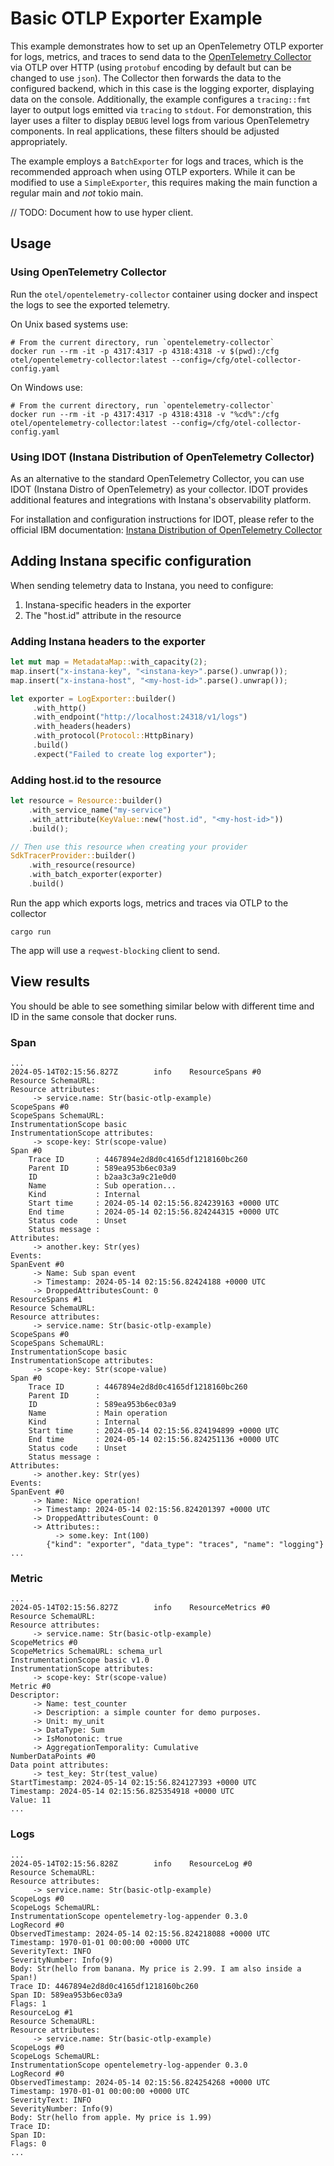 # Basic OTLP Exporter Example

This example demonstrates how to set up an OpenTelemetry OTLP exporter for logs,
metrics, and traces to send data to the [OpenTelemetry
Collector](https://github.com/open-telemetry/opentelemetry-collector) via OTLP
over HTTP (using `protobuf` encoding by default but can be changed to use
`json`). The Collector then forwards the data to the configured backend, which
in this case is the logging exporter, displaying data on the console.
Additionally, the example configures a `tracing::fmt` layer to output logs
emitted via `tracing` to `stdout`. For demonstration, this layer uses a filter
to display `DEBUG` level logs from various OpenTelemetry components. In real
applications, these filters should be adjusted appropriately.

The example employs a `BatchExporter` for logs and traces, which is the
recommended approach when using OTLP exporters. While it can be modified to use
a `SimpleExporter`, this requires making the main function a regular main and
*not* tokio main.

// TODO: Document how to use hyper client.

## Usage

### Using OpenTelemetry Collector

Run the `otel/opentelemetry-collector` container using docker
and inspect the logs to see the exported telemetry.

On Unix based systems use:

```shell
# From the current directory, run `opentelemetry-collector`
docker run --rm -it -p 4317:4317 -p 4318:4318 -v $(pwd):/cfg otel/opentelemetry-collector:latest --config=/cfg/otel-collector-config.yaml
```

On Windows use:

```shell
# From the current directory, run `opentelemetry-collector`
docker run --rm -it -p 4317:4317 -p 4318:4318 -v "%cd%":/cfg otel/opentelemetry-collector:latest --config=/cfg/otel-collector-config.yaml
```
### Using IDOT (Instana Distribution of OpenTelemetry Collector)

As an alternative to the standard OpenTelemetry Collector, you can use IDOT (Instana Distro of OpenTelemetry) as your collector. IDOT provides additional features and integrations with Instana's observability platform.

For installation and configuration instructions for IDOT, please refer to the official IBM documentation:
[Instana Distribution of OpenTelemetry Collector](https://www.ibm.com/docs/en/instana-observability/latest?topic=collectors-instana-distribution-opentelemetry-collector)


## Adding Instana specific configuration

When sending telemetry data to Instana, you need to configure:

1. Instana-specific headers in the exporter
2. The "host.id" attribute in the resource

### Adding Instana headers to the exporter

```rust
let mut map = MetadataMap::with_capacity(2);
map.insert("x-instana-key", "<instana-key>".parse().unwrap());
map.insert("x-instana-host", "<my-host-id>".parse().unwrap());

let exporter = LogExporter::builder()
     .with_http()
     .with_endpoint("http://localhost:24318/v1/logs")
     .with_headers(headers)
     .with_protocol(Protocol::HttpBinary)
     .build()
     .expect("Failed to create log exporter");
```

### Adding host.id to the resource

```rust
let resource = Resource::builder()
    .with_service_name("my-service")
    .with_attribute(KeyValue::new("host.id", "<my-host-id>"))
    .build();

// Then use this resource when creating your provider
SdkTracerProvider::builder()
    .with_resource(resource)
    .with_batch_exporter(exporter)
    .build()
```

Run the app which exports logs, metrics and traces via OTLP to the collector

```shell
cargo run
```

The app will use a `reqwest-blocking` client to send.

## View results

You should be able to see something similar below with different time and ID in the same console that docker runs.

### Span

```text
...
2024-05-14T02:15:56.827Z        info    ResourceSpans #0
Resource SchemaURL:
Resource attributes:
     -> service.name: Str(basic-otlp-example)
ScopeSpans #0
ScopeSpans SchemaURL:
InstrumentationScope basic
InstrumentationScope attributes:
     -> scope-key: Str(scope-value)
Span #0
    Trace ID       : 4467894e2d8d0c4165df1218160bc260
    Parent ID      : 589ea953b6ec03a9
    ID             : b2aa3c3a9c21e0d0
    Name           : Sub operation...
    Kind           : Internal
    Start time     : 2024-05-14 02:15:56.824239163 +0000 UTC
    End time       : 2024-05-14 02:15:56.824244315 +0000 UTC
    Status code    : Unset
    Status message :
Attributes:
     -> another.key: Str(yes)
Events:
SpanEvent #0
     -> Name: Sub span event
     -> Timestamp: 2024-05-14 02:15:56.82424188 +0000 UTC
     -> DroppedAttributesCount: 0
ResourceSpans #1
Resource SchemaURL:
Resource attributes:
     -> service.name: Str(basic-otlp-example)
ScopeSpans #0
ScopeSpans SchemaURL:
InstrumentationScope basic
InstrumentationScope attributes:
     -> scope-key: Str(scope-value)
Span #0
    Trace ID       : 4467894e2d8d0c4165df1218160bc260
    Parent ID      :
    ID             : 589ea953b6ec03a9
    Name           : Main operation
    Kind           : Internal
    Start time     : 2024-05-14 02:15:56.824194899 +0000 UTC
    End time       : 2024-05-14 02:15:56.824251136 +0000 UTC
    Status code    : Unset
    Status message :
Attributes:
     -> another.key: Str(yes)
Events:
SpanEvent #0
     -> Name: Nice operation!
     -> Timestamp: 2024-05-14 02:15:56.824201397 +0000 UTC
     -> DroppedAttributesCount: 0
     -> Attributes::
          -> some.key: Int(100)
        {"kind": "exporter", "data_type": "traces", "name": "logging"}
...
```

### Metric

```text
...
2024-05-14T02:15:56.827Z        info    ResourceMetrics #0
Resource SchemaURL:
Resource attributes:
     -> service.name: Str(basic-otlp-example)
ScopeMetrics #0
ScopeMetrics SchemaURL: schema_url
InstrumentationScope basic v1.0
InstrumentationScope attributes:
     -> scope-key: Str(scope-value)
Metric #0
Descriptor:
     -> Name: test_counter
     -> Description: a simple counter for demo purposes.
     -> Unit: my_unit
     -> DataType: Sum
     -> IsMonotonic: true
     -> AggregationTemporality: Cumulative
NumberDataPoints #0
Data point attributes:
     -> test_key: Str(test_value)
StartTimestamp: 2024-05-14 02:15:56.824127393 +0000 UTC
Timestamp: 2024-05-14 02:15:56.825354918 +0000 UTC
Value: 11
...
```

### Logs

```text
...
2024-05-14T02:15:56.828Z        info    ResourceLog #0
Resource SchemaURL:
Resource attributes:
     -> service.name: Str(basic-otlp-example)
ScopeLogs #0
ScopeLogs SchemaURL:
InstrumentationScope opentelemetry-log-appender 0.3.0
LogRecord #0
ObservedTimestamp: 2024-05-14 02:15:56.824218088 +0000 UTC
Timestamp: 1970-01-01 00:00:00 +0000 UTC
SeverityText: INFO
SeverityNumber: Info(9)
Body: Str(hello from banana. My price is 2.99. I am also inside a Span!)
Trace ID: 4467894e2d8d0c4165df1218160bc260
Span ID: 589ea953b6ec03a9
Flags: 1
ResourceLog #1
Resource SchemaURL:
Resource attributes:
     -> service.name: Str(basic-otlp-example)
ScopeLogs #0
ScopeLogs SchemaURL:
InstrumentationScope opentelemetry-log-appender 0.3.0
LogRecord #0
ObservedTimestamp: 2024-05-14 02:15:56.824254268 +0000 UTC
Timestamp: 1970-01-01 00:00:00 +0000 UTC
SeverityText: INFO
SeverityNumber: Info(9)
Body: Str(hello from apple. My price is 1.99)
Trace ID:
Span ID:
Flags: 0
...
```
